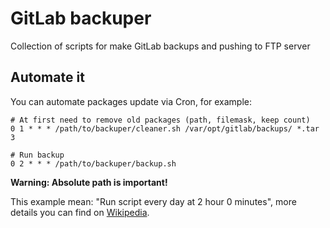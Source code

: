 # GitLab backuper

Collection of scripts for make GitLab backups and pushing to FTP server

## Automate it

You can automate packages update via Cron, for example:

    # At first need to remove old packages (path, filemask, keep count)
    0 1 * * * /path/to/backuper/cleaner.sh /var/opt/gitlab/backups/ *.tar 3
    
    # Run backup
    0 2 * * * /path/to/backuper/backup.sh

__Warning: Absolute path is important!__

This example mean: "Run script every day at 2 hour 0 minutes", more details you can find on [Wikipedia](https://en.wikipedia.org/wiki/Cron#Overview).
